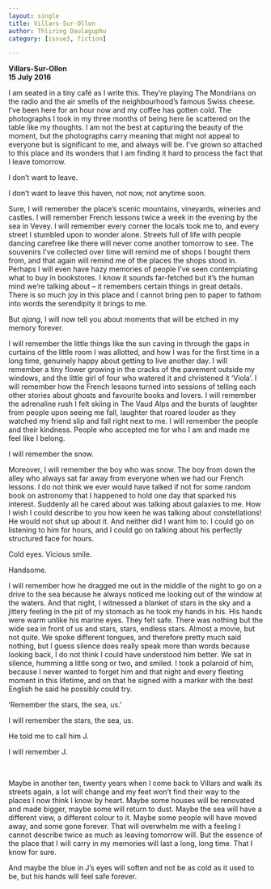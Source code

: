 ```yaml
---
layout: single
title: Villars-Sur-Ollon
author: Thliring Daulaguphu
category: [issue3, fiction]

---
```


**Villars-Sur-Ollon**<br>
**15 July 2016**

I am seated in a tiny café as I write this. They’re playing The Mondrians on the radio and the air smells of the neighbourhood’s famous Swiss cheese. I’ve been here for an hour now and my coffee has gotten cold. The photographs I took in my three months of being here lie scattered on the table like my thoughts. I am not the best at capturing the beauty of the moment, but the photographs carry meaning that might not appeal to everyone but is significant to me, and always will be. I’ve grown so attached to this place and its wonders that I am finding it hard to process the fact that I leave tomorrow.

I don’t want to leave.

I don’t want to leave this haven, not now, not anytime soon.

Sure, I will remember the place’s scenic mountains, vineyards, wineries and castles. I will remember French lessons twice a week in the evening by the sea in Vevey. I will remember every corner the locals took me to, and every street I stumbled upon to wonder alone. Streets full of life with people dancing carefree like there will never come another tomorrow to see. The souvenirs I’ve collected over time will remind me of shops I bought them from, and that again will remind me of the places the shops stood in. Perhaps I will even have hazy memories of people I’ve seen contemplating what to buy in bookstores. I know it sounds far-fetched but it’s the human mind we’re talking about – it remembers certain things in great details. There is so much joy in this place and I cannot bring pen to paper to fathom into words the serendipity it brings to me.

But _ajang_, I will now tell you about moments that will be etched in my memory forever.

I will remember the little things like the sun caving in through the gaps in curtains of the little room I was allotted, and how I was for the first time in a long time, genuinely happy about getting to live another day. I will remember a tiny flower growing in the cracks of the pavement outside my windows, and the little girl of four who watered it and christened it ‘Viola’. I will remember how the French lessons turned into sessions of telling each other stories about ghosts and favourite books and lovers. I will remember the adrenaline rush I felt skiing in The Vaud Alps and the bursts of laughter from people upon seeing me fall, laughter that roared louder as they watched my friend slip and fall right next to me. I will remember the people and their kindness. People who accepted me for who I am and made me feel like I belong.

I will remember the snow.

Moreover, I will remember the boy who was snow. The boy from down the alley who always sat far away from everyone when we had our French lessons.  I do not think we ever would have talked if not for some random book on astronomy that I happened to hold one day that sparked his interest. Suddenly all he cared about was talking about galaxies to me. How I wish I could describe to you how keen he was talking about constellations! He would not shut up about it. And neither did I want him to. I could go on listening to him for hours, and I could go on talking about his perfectly structured face for hours.

Cold eyes.  Vicious smile.

Handsome.

I will remember how he dragged me out in the middle of the night to go on a drive to the sea because he always noticed me looking out of the window at the waters. And that night, I witnessed a blanket of stars in the sky and a jittery feeling in the pit of my stomach as he took my hands in his. His hands were warm unlike his marine eyes. They felt safe. There was nothing but the wide sea in front of us and stars, stars, endless stars. Almost a movie, but not quite. We spoke different tongues, and therefore pretty much said nothing, but I guess silence does really speak more than words because looking back, I do not think I could have understood him better. We sat in silence, humming a little song or two, and smiled. I took a polaroid of him, because I never wanted to forget him and that night and every fleeting moment in this lifetime, and on that he signed with a marker with the best English he said he possibly could try.

‘Remember the stars, the sea, us.’

I will remember the stars, the sea, us.

He told me to call him J.

I will remember J.

 <br>

Maybe in another ten, twenty years when I come back to Villars and walk its streets again, a lot will change and my feet won’t find their way to the places I now think I know by heart. Maybe some houses will be renovated and made bigger, maybe some will return to dust. Maybe the sea will have a different view, a different colour to it. Maybe some people will have moved away, and some gone forever. That will overwhelm me with a feeling I cannot describe twice as much as leaving tomorrow will. But the essence of the place that I will carry in my memories will last a long, long time. That I know for sure.

And maybe the blue in J’s eyes will soften and not be as cold as it used to be, but his hands will feel safe forever.
